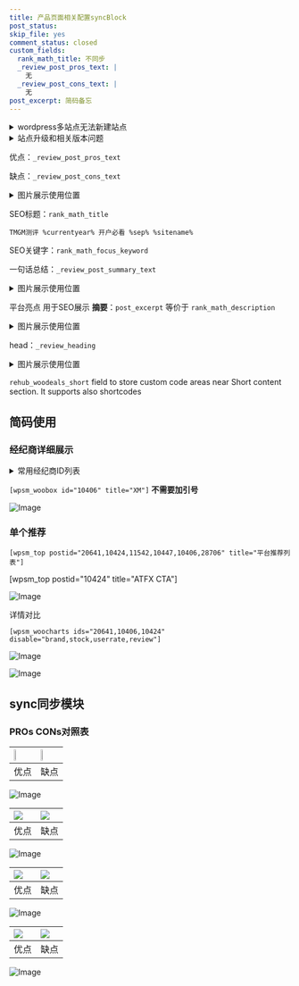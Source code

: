 ```yaml
---
title: 产品页面相关配置syncBlock
post_status: 
skip_file: yes
comment_status: closed
custom_fields:
  rank_math_title: 不同步
  _review_post_pros_text: |
    无
  _review_post_cons_text: |
    无
post_excerpt: 简码备忘
---
```

<details><summary>wordpress多站点无法新建站点</summary>

<li>和报错需要清理cookies一样的原因</li>
<li>wp-config.php里面<code>define( 'SUBDOMAIN_INSTALL', false );//子域名安装</code></li>
<li>新建子站点是用<code>define( 'SUBDOMAIN_INSTALL', true);//子域名安装</code> 完成以后，改成<code>false</code></li>
</details>

<details><summary>站点升级和相关版本问题</summary>

<p>wordpress：5.9.9
woocommerce：7.5.1
出现问题的地方：主题选项里面>><strong>Product layout >>compact style</strong></p>
<p>如何出现没有用过的字段 导致无法保存。先导出配置 然后进行修改，后面再次恢复即可。</p>
<p>出现部分字段无法显示时，需要返回默认布局后，对产品进行保存就好了。</p>
<p></p>
</details>

优点：`_review_post_pros_text`

缺点：`_review_post_cons_text`

<details><summary>图片展示使用位置</summary>

<img src="https://prod-files-secure.s3.us-west-2.amazonaws.com/39ed1227-6d7d-4570-be36-9ccd4a2c4241/f51d3d83-55d4-4bdf-9604-f37ec77ab556/Untitled.png?X-Amz-Algorithm=AWS4-HMAC-SHA256&X-Amz-Content-Sha256=UNSIGNED-PAYLOAD&X-Amz-Credential=ASIAZI2LB4666MUVKTJM%2F20250412%2Fus-west-2%2Fs3%2Faws4_request&X-Amz-Date=20250412T045521Z&X-Amz-Expires=3600&X-Amz-Security-Token=IQoJb3JpZ2luX2VjEFQaCXVzLXdlc3QtMiJHMEUCIQD%2FdvEx3znjPaLgeCRj4E71gqB1e2wSYT3qvXv5DWFGJgIgTCfUJZ0qKIKqUUOiFDBWU5r%2Bj87Evqgzf%2BkMlFiEZlgqiAQIzf%2F%2F%2F%2F%2F%2F%2F%2F%2F%2FARAAGgw2Mzc0MjMxODM4MDUiDER7R722BATpOUETEircA0p%2BcAlFb8PxCdoaJoOkaa9iI49m6Q3h5uiXzA1pb2OhvxSUEhSWX5GjPj7UvJtPk3U%2F3E74dwreG0pT6QUunsBLNtmHRhKVla%2BwYEvJa0oSqJOmZZufElP6PdoRXne43V8FIFgHjkGWELj9LOHLCXaHG%2BGakhKb9MDMT8q2256DYkHp%2FST%2BNr5XQa%2Fs4wPBchr8ELgamqDyWtkZKnSf5uCI6Q2V5v6lORnjgrdAtgCXQGE3h1FqJ%2FNo5yvbo10aW5fc3hge0eVZE9VAsCON%2BxMgTZVl248LgoE8AwMFQ%2BYZnJ%2BKxdDfkb3RIESlayXBbEu2M1nVj6fwFRM82mLd1GyV9GjeZ34VJ93ejWeI7bGp%2Bg8n%2BQUY8Pr6ojEpOTjNE33ogHLDEFZ%2FIz8LL9OZcYmfVMgpoeeLSABPsDqz37%2FeJohPax3aIHptoCFei9TIiIKWSuQzg1sfUNmLPSG0zdEj4NOEyEQG5QNIqtKi66bj2ZTFR95k0DPDhjtq4a180iA807cLcmF6C0%2FwUxJiTyjSftCr%2FkgOMc7SoPgO6E97bOuur6Ri7n45UU89CtvFh3qSLZfQiwyWEZJQaD%2BNGV0UOGESWVtaJ2azDNN%2F2qksXl2nhyc2%2F5bjhA%2BJMOvR578GOqUBT2wMI6mFOY0QV3aazf30sm9tExXlgV%2F2y7w5lw14t4EJFoEhZBHE%2BiF02doSYy8roCiVagSHpEKXsrhjet1QrfC%2BGJDscshqPBI23uHe%2Frvv9ud4ni%2B5alnOR6x5YkM7lV8Rzm49oxJyO7EvIWgn5t6kpP5Q1UOCw1KO6%2FFb1n%2Faga29wq2TeIY3mP133I0ee8U%2BdNhIeQQ7cz1xZby40WS%2F5puH&X-Amz-Signature=dc30e60f4b29ea435c46b6c7416e154ae90baae99109b2f36200324366dfd276&X-Amz-SignedHeaders=host&x-id=GetObject" alt="Image">
</details>

SEO标题：`rank_math_title`

`TMGM测评 %currentyear% 开户必看 %sep% %sitename%`

SEO关键字：`rank_math_focus_keyword`

一句话总结：`_review_post_summary_text`

<details><summary>图片展示使用位置</summary>

<img src="https://prod-files-secure.s3.us-west-2.amazonaws.com/39ed1227-6d7d-4570-be36-9ccd4a2c4241/4b96a922-296c-4f4e-8630-d1c870cbce01/Untitled.png?X-Amz-Algorithm=AWS4-HMAC-SHA256&X-Amz-Content-Sha256=UNSIGNED-PAYLOAD&X-Amz-Credential=ASIAZI2LB46664FN5DUF%2F20250412%2Fus-west-2%2Fs3%2Faws4_request&X-Amz-Date=20250412T045521Z&X-Amz-Expires=3600&X-Amz-Security-Token=IQoJb3JpZ2luX2VjEFQaCXVzLXdlc3QtMiJHMEUCIG9lJ75JuuRUGBQT5DIXICcGiwzPEai8wmvp3XEcXFknAiEAqKKHTnSuM1mCYw%2FJSzzzaaNF6IyYw8zF%2FSOj1UQsAw0qiAQIzf%2F%2F%2F%2F%2F%2F%2F%2F%2F%2FARAAGgw2Mzc0MjMxODM4MDUiDIUU0mvrKFz9RxEJnyrcA%2FiOUjwkUUdd3FiM5bRh0p7%2BYQ2jO42hFl3lG8AvEDvSTFTbwDXwAN2SyCrySqkf5tMJmUrHxfgcuLEavo7TEZUPEUxK6svl4Zvu6WL8W0Wy8%2FrvZgErQK270uA4It5oM5RZf8Df6MA5DKJO2j3itYZY1wRw1f9jVf%2Bkg%2F%2BEIVjXwwQysfU3WxGMIGVw2BAV%2BMVv16hyAmwdi%2FFKnpU%2B8Tn1JjcyMoJ63NsWHXoxXSTC48B639rXcvE2t2SOh7L0utdapJMKKxGxuxDDTenvGI4rk%2FTvVIEch%2FUVVKJSDVhJWet3ATraAugMzTU3heuS7bUJzqX66laHoOG7Jnrdu59AkpkBGwP7b%2F%2BiPI5GmQdVZXFj3eQbX%2FGOC1xGZqNq5NBeaJXIXKrT1%2FInJz%2BoysV7q3iivWDWgqxD07QjIm0lul3jAlzCGKYYVde6iOJ91PP%2Fw3YOiEDazySUP2q9SyKdsgjmK5gQUBvci6YU0VHvK%2FY4N%2Boae0h%2BbqkXvekUU5iLqyShtNNtayGvIeseUsYjTNrDq0aRpv3CrPkRKgra97PiNY51ideHaaxqMRHcO70xCv62y3%2BCbWReRDE%2BomtvAHtMaFbxTT96BZ4E16EOQeJAmIYNdAtB0%2FXXMM3R578GOqUB7X%2BeNx7npJrQa8HOUfrLg4pKN9TFnIEN2LPTMTicToIP2Ks0toxuSJKehTa8aZ8GryxUYl5JBHScnAkjRu5JBYJRi8PVMUS3n0ECK9Q1VP5RsbivAuRbzfQS7iX%2Fna%2BbC4K%2BtOjzWap4ZOhxAtBUmpX4rJBSvtsSr0IzW9m%2BAcGE3g5DoQ5s2Kp5SVZpWH0XENvq7tmH5IbN%2FYCC2g1wNSDkt3tU&X-Amz-Signature=942f8f2278c7791115adf157b73aa7d8c1b1c215db2943baaac86ea17c9dc1cb&X-Amz-SignedHeaders=host&x-id=GetObject" alt="Image">
</details>

平台亮点 用于SEO展示 **摘要**：`post_excerpt`  等价于 `rank_math_description`

<details><summary>图片展示使用位置</summary>

<img src="https://prod-files-secure.s3.us-west-2.amazonaws.com/39ed1227-6d7d-4570-be36-9ccd4a2c4241/1ee11f63-b60a-4dfe-a7a7-d58ff23b5d88/Untitled.png?X-Amz-Algorithm=AWS4-HMAC-SHA256&X-Amz-Content-Sha256=UNSIGNED-PAYLOAD&X-Amz-Credential=ASIAZI2LB466VYM2TPOF%2F20250412%2Fus-west-2%2Fs3%2Faws4_request&X-Amz-Date=20250412T045522Z&X-Amz-Expires=3600&X-Amz-Security-Token=IQoJb3JpZ2luX2VjEFQaCXVzLXdlc3QtMiJIMEYCIQCsxbBw1CLug8H3Jy2Gf1U5z5G21jd296BUTtz%2Bhh7fwwIhAKk2EUrM3rWJtaxyRlGlF7d3C7QpfqmwhjiqIFMp3X2aKogECM3%2F%2F%2F%2F%2F%2F%2F%2F%2F%2FwEQABoMNjM3NDIzMTgzODA1IgwQKNRSevWpXMoPEOwq3AM0imIqUrA%2BAvkBT0VMCdX7KuCSXSEVXnq28NdLs4IMm810BQlN2VYTZtQQhgRVb3NWo%2Ftx25%2FUmszDlxXp0IP2ndQ07mEkQxNf%2FT4mUZh0vUublptFkzl%2FP7lFliiUQi3wkJlgwIHzjGgIK%2FcKlZZrN%2BvYXhpkVH3xyZsjIGzoCR%2BdYVOpC6oN5SDaOjTb1ByqJE4rHkIzEjhhyk9Kw365p7YhVotr6rPHOxSDOb8HGn3H7QjMckMrypDomN6239WUpy11OaBbILHIpIivOkH9%2B0TwpTCbM6Lnk1vp6OArg1S94sZmSePlru7Ns9D4tkggrkUYAX%2FFAXrKIyoHIO5NYd1iYvTy8pzOaJl5uqgsIeGHByny7t1BEHAIT1B25ljKTRBwlUmBSlFR9GQR14yZKs%2FJFGM6ZmOyZ46%2FcF%2BO0GodqOay2AGCeJxV3GIRtmqKiWWUfMw0cnoqIyq9OBYUqWJefTORGmsLdMYVynUG8qUKTl%2Fld%2BAsf%2F9f3UD7DSO6KjzyW7RsvCalWg8q%2Fypb7pPa%2FST4CrOPsTMK47ZnE2rnHJJPThtQnl3QhkVnoSz8S66GRkSKrTX3z3MFslEpeuUm1W%2FTj1KkkbXZDi0vAoAQ1ekyW2dophSU4DD10ee%2FBjqkAQ%2FiDlVbkG3V%2BBrh9Sk5ltspFmckkpIJ7TFycvkUV9VKKxdazNBfg%2BCgy0MJYZtDSArGVaNXFeumJMnP7n%2FAtk25A21Fb%2FUpOVMsoEBXUljtwto8fwk106m8ejBfbuFV8j48i1ZRxgnPKmF%2Fy%2FtFlhJ4mzgVkV9XCQjWayi4pwigTCADuOUdGHtgJBiGhHBYfmEe23ce6sMacQUktJY7NyqnXIW0&X-Amz-Signature=7262b91bc49fdc1927874d98bb8e9c2b5678515f02feca15bf09da1d27f316a6&X-Amz-SignedHeaders=host&x-id=GetObject" alt="Image">
<img src="https://prod-files-secure.s3.us-west-2.amazonaws.com/39ed1227-6d7d-4570-be36-9ccd4a2c4241/ad4118b5-78d8-4fbe-801e-3b29b5d99c01/Untitled.png?X-Amz-Algorithm=AWS4-HMAC-SHA256&X-Amz-Content-Sha256=UNSIGNED-PAYLOAD&X-Amz-Credential=ASIAZI2LB466VYM2TPOF%2F20250412%2Fus-west-2%2Fs3%2Faws4_request&X-Amz-Date=20250412T045522Z&X-Amz-Expires=3600&X-Amz-Security-Token=IQoJb3JpZ2luX2VjEFQaCXVzLXdlc3QtMiJIMEYCIQCsxbBw1CLug8H3Jy2Gf1U5z5G21jd296BUTtz%2Bhh7fwwIhAKk2EUrM3rWJtaxyRlGlF7d3C7QpfqmwhjiqIFMp3X2aKogECM3%2F%2F%2F%2F%2F%2F%2F%2F%2F%2FwEQABoMNjM3NDIzMTgzODA1IgwQKNRSevWpXMoPEOwq3AM0imIqUrA%2BAvkBT0VMCdX7KuCSXSEVXnq28NdLs4IMm810BQlN2VYTZtQQhgRVb3NWo%2Ftx25%2FUmszDlxXp0IP2ndQ07mEkQxNf%2FT4mUZh0vUublptFkzl%2FP7lFliiUQi3wkJlgwIHzjGgIK%2FcKlZZrN%2BvYXhpkVH3xyZsjIGzoCR%2BdYVOpC6oN5SDaOjTb1ByqJE4rHkIzEjhhyk9Kw365p7YhVotr6rPHOxSDOb8HGn3H7QjMckMrypDomN6239WUpy11OaBbILHIpIivOkH9%2B0TwpTCbM6Lnk1vp6OArg1S94sZmSePlru7Ns9D4tkggrkUYAX%2FFAXrKIyoHIO5NYd1iYvTy8pzOaJl5uqgsIeGHByny7t1BEHAIT1B25ljKTRBwlUmBSlFR9GQR14yZKs%2FJFGM6ZmOyZ46%2FcF%2BO0GodqOay2AGCeJxV3GIRtmqKiWWUfMw0cnoqIyq9OBYUqWJefTORGmsLdMYVynUG8qUKTl%2Fld%2BAsf%2F9f3UD7DSO6KjzyW7RsvCalWg8q%2Fypb7pPa%2FST4CrOPsTMK47ZnE2rnHJJPThtQnl3QhkVnoSz8S66GRkSKrTX3z3MFslEpeuUm1W%2FTj1KkkbXZDi0vAoAQ1ekyW2dophSU4DD10ee%2FBjqkAQ%2FiDlVbkG3V%2BBrh9Sk5ltspFmckkpIJ7TFycvkUV9VKKxdazNBfg%2BCgy0MJYZtDSArGVaNXFeumJMnP7n%2FAtk25A21Fb%2FUpOVMsoEBXUljtwto8fwk106m8ejBfbuFV8j48i1ZRxgnPKmF%2Fy%2FtFlhJ4mzgVkV9XCQjWayi4pwigTCADuOUdGHtgJBiGhHBYfmEe23ce6sMacQUktJY7NyqnXIW0&X-Amz-Signature=1edd01975b65957d1eea319aa338223108000b618432654ddc2e242d73555770&X-Amz-SignedHeaders=host&x-id=GetObject" alt="Image">
<img src="https://prod-files-secure.s3.us-west-2.amazonaws.com/39ed1227-6d7d-4570-be36-9ccd4a2c4241/a38cf7c9-a79c-4b64-9e94-13589fe0758b/Untitled.png?X-Amz-Algorithm=AWS4-HMAC-SHA256&X-Amz-Content-Sha256=UNSIGNED-PAYLOAD&X-Amz-Credential=ASIAZI2LB466VYM2TPOF%2F20250412%2Fus-west-2%2Fs3%2Faws4_request&X-Amz-Date=20250412T045522Z&X-Amz-Expires=3600&X-Amz-Security-Token=IQoJb3JpZ2luX2VjEFQaCXVzLXdlc3QtMiJIMEYCIQCsxbBw1CLug8H3Jy2Gf1U5z5G21jd296BUTtz%2Bhh7fwwIhAKk2EUrM3rWJtaxyRlGlF7d3C7QpfqmwhjiqIFMp3X2aKogECM3%2F%2F%2F%2F%2F%2F%2F%2F%2F%2FwEQABoMNjM3NDIzMTgzODA1IgwQKNRSevWpXMoPEOwq3AM0imIqUrA%2BAvkBT0VMCdX7KuCSXSEVXnq28NdLs4IMm810BQlN2VYTZtQQhgRVb3NWo%2Ftx25%2FUmszDlxXp0IP2ndQ07mEkQxNf%2FT4mUZh0vUublptFkzl%2FP7lFliiUQi3wkJlgwIHzjGgIK%2FcKlZZrN%2BvYXhpkVH3xyZsjIGzoCR%2BdYVOpC6oN5SDaOjTb1ByqJE4rHkIzEjhhyk9Kw365p7YhVotr6rPHOxSDOb8HGn3H7QjMckMrypDomN6239WUpy11OaBbILHIpIivOkH9%2B0TwpTCbM6Lnk1vp6OArg1S94sZmSePlru7Ns9D4tkggrkUYAX%2FFAXrKIyoHIO5NYd1iYvTy8pzOaJl5uqgsIeGHByny7t1BEHAIT1B25ljKTRBwlUmBSlFR9GQR14yZKs%2FJFGM6ZmOyZ46%2FcF%2BO0GodqOay2AGCeJxV3GIRtmqKiWWUfMw0cnoqIyq9OBYUqWJefTORGmsLdMYVynUG8qUKTl%2Fld%2BAsf%2F9f3UD7DSO6KjzyW7RsvCalWg8q%2Fypb7pPa%2FST4CrOPsTMK47ZnE2rnHJJPThtQnl3QhkVnoSz8S66GRkSKrTX3z3MFslEpeuUm1W%2FTj1KkkbXZDi0vAoAQ1ekyW2dophSU4DD10ee%2FBjqkAQ%2FiDlVbkG3V%2BBrh9Sk5ltspFmckkpIJ7TFycvkUV9VKKxdazNBfg%2BCgy0MJYZtDSArGVaNXFeumJMnP7n%2FAtk25A21Fb%2FUpOVMsoEBXUljtwto8fwk106m8ejBfbuFV8j48i1ZRxgnPKmF%2Fy%2FtFlhJ4mzgVkV9XCQjWayi4pwigTCADuOUdGHtgJBiGhHBYfmEe23ce6sMacQUktJY7NyqnXIW0&X-Amz-Signature=3f6d03ce2982562879259695ba1570ffde62cf2ef79b415b032ff26ca034f00b&X-Amz-SignedHeaders=host&x-id=GetObject" alt="Image">
<img src="https://prod-files-secure.s3.us-west-2.amazonaws.com/39ed1227-6d7d-4570-be36-9ccd4a2c4241/7da6fc1e-d2ac-42ae-8c75-cb5749aa18f6/Untitled.png?X-Amz-Algorithm=AWS4-HMAC-SHA256&X-Amz-Content-Sha256=UNSIGNED-PAYLOAD&X-Amz-Credential=ASIAZI2LB466VYM2TPOF%2F20250412%2Fus-west-2%2Fs3%2Faws4_request&X-Amz-Date=20250412T045522Z&X-Amz-Expires=3600&X-Amz-Security-Token=IQoJb3JpZ2luX2VjEFQaCXVzLXdlc3QtMiJIMEYCIQCsxbBw1CLug8H3Jy2Gf1U5z5G21jd296BUTtz%2Bhh7fwwIhAKk2EUrM3rWJtaxyRlGlF7d3C7QpfqmwhjiqIFMp3X2aKogECM3%2F%2F%2F%2F%2F%2F%2F%2F%2F%2FwEQABoMNjM3NDIzMTgzODA1IgwQKNRSevWpXMoPEOwq3AM0imIqUrA%2BAvkBT0VMCdX7KuCSXSEVXnq28NdLs4IMm810BQlN2VYTZtQQhgRVb3NWo%2Ftx25%2FUmszDlxXp0IP2ndQ07mEkQxNf%2FT4mUZh0vUublptFkzl%2FP7lFliiUQi3wkJlgwIHzjGgIK%2FcKlZZrN%2BvYXhpkVH3xyZsjIGzoCR%2BdYVOpC6oN5SDaOjTb1ByqJE4rHkIzEjhhyk9Kw365p7YhVotr6rPHOxSDOb8HGn3H7QjMckMrypDomN6239WUpy11OaBbILHIpIivOkH9%2B0TwpTCbM6Lnk1vp6OArg1S94sZmSePlru7Ns9D4tkggrkUYAX%2FFAXrKIyoHIO5NYd1iYvTy8pzOaJl5uqgsIeGHByny7t1BEHAIT1B25ljKTRBwlUmBSlFR9GQR14yZKs%2FJFGM6ZmOyZ46%2FcF%2BO0GodqOay2AGCeJxV3GIRtmqKiWWUfMw0cnoqIyq9OBYUqWJefTORGmsLdMYVynUG8qUKTl%2Fld%2BAsf%2F9f3UD7DSO6KjzyW7RsvCalWg8q%2Fypb7pPa%2FST4CrOPsTMK47ZnE2rnHJJPThtQnl3QhkVnoSz8S66GRkSKrTX3z3MFslEpeuUm1W%2FTj1KkkbXZDi0vAoAQ1ekyW2dophSU4DD10ee%2FBjqkAQ%2FiDlVbkG3V%2BBrh9Sk5ltspFmckkpIJ7TFycvkUV9VKKxdazNBfg%2BCgy0MJYZtDSArGVaNXFeumJMnP7n%2FAtk25A21Fb%2FUpOVMsoEBXUljtwto8fwk106m8ejBfbuFV8j48i1ZRxgnPKmF%2Fy%2FtFlhJ4mzgVkV9XCQjWayi4pwigTCADuOUdGHtgJBiGhHBYfmEe23ce6sMacQUktJY7NyqnXIW0&X-Amz-Signature=979b9b776ab3e31c5798680181fd2119835f4e8206210511d36b4b5603023dd9&X-Amz-SignedHeaders=host&x-id=GetObject" alt="Image">
<img src="https://prod-files-secure.s3.us-west-2.amazonaws.com/39ed1227-6d7d-4570-be36-9ccd4a2c4241/7e97f40a-eaee-47f5-b2f9-475f96808fa7/Untitled.png?X-Amz-Algorithm=AWS4-HMAC-SHA256&X-Amz-Content-Sha256=UNSIGNED-PAYLOAD&X-Amz-Credential=ASIAZI2LB466VYM2TPOF%2F20250412%2Fus-west-2%2Fs3%2Faws4_request&X-Amz-Date=20250412T045522Z&X-Amz-Expires=3600&X-Amz-Security-Token=IQoJb3JpZ2luX2VjEFQaCXVzLXdlc3QtMiJIMEYCIQCsxbBw1CLug8H3Jy2Gf1U5z5G21jd296BUTtz%2Bhh7fwwIhAKk2EUrM3rWJtaxyRlGlF7d3C7QpfqmwhjiqIFMp3X2aKogECM3%2F%2F%2F%2F%2F%2F%2F%2F%2F%2FwEQABoMNjM3NDIzMTgzODA1IgwQKNRSevWpXMoPEOwq3AM0imIqUrA%2BAvkBT0VMCdX7KuCSXSEVXnq28NdLs4IMm810BQlN2VYTZtQQhgRVb3NWo%2Ftx25%2FUmszDlxXp0IP2ndQ07mEkQxNf%2FT4mUZh0vUublptFkzl%2FP7lFliiUQi3wkJlgwIHzjGgIK%2FcKlZZrN%2BvYXhpkVH3xyZsjIGzoCR%2BdYVOpC6oN5SDaOjTb1ByqJE4rHkIzEjhhyk9Kw365p7YhVotr6rPHOxSDOb8HGn3H7QjMckMrypDomN6239WUpy11OaBbILHIpIivOkH9%2B0TwpTCbM6Lnk1vp6OArg1S94sZmSePlru7Ns9D4tkggrkUYAX%2FFAXrKIyoHIO5NYd1iYvTy8pzOaJl5uqgsIeGHByny7t1BEHAIT1B25ljKTRBwlUmBSlFR9GQR14yZKs%2FJFGM6ZmOyZ46%2FcF%2BO0GodqOay2AGCeJxV3GIRtmqKiWWUfMw0cnoqIyq9OBYUqWJefTORGmsLdMYVynUG8qUKTl%2Fld%2BAsf%2F9f3UD7DSO6KjzyW7RsvCalWg8q%2Fypb7pPa%2FST4CrOPsTMK47ZnE2rnHJJPThtQnl3QhkVnoSz8S66GRkSKrTX3z3MFslEpeuUm1W%2FTj1KkkbXZDi0vAoAQ1ekyW2dophSU4DD10ee%2FBjqkAQ%2FiDlVbkG3V%2BBrh9Sk5ltspFmckkpIJ7TFycvkUV9VKKxdazNBfg%2BCgy0MJYZtDSArGVaNXFeumJMnP7n%2FAtk25A21Fb%2FUpOVMsoEBXUljtwto8fwk106m8ejBfbuFV8j48i1ZRxgnPKmF%2Fy%2FtFlhJ4mzgVkV9XCQjWayi4pwigTCADuOUdGHtgJBiGhHBYfmEe23ce6sMacQUktJY7NyqnXIW0&X-Amz-Signature=654c0211e678a0a8bc064058862cd26f8707f39f31cf6fc0ace51aa863be062e&X-Amz-SignedHeaders=host&x-id=GetObject" alt="Image">
</details>

head：`_review_heading`

<details><summary>图片展示使用位置</summary>

<img src="https://prod-files-secure.s3.us-west-2.amazonaws.com/39ed1227-6d7d-4570-be36-9ccd4a2c4241/3a4650ad-9887-415c-889a-edd51fa54f27/Untitled.png?X-Amz-Algorithm=AWS4-HMAC-SHA256&X-Amz-Content-Sha256=UNSIGNED-PAYLOAD&X-Amz-Credential=ASIAZI2LB4664CNYJ5HS%2F20250412%2Fus-west-2%2Fs3%2Faws4_request&X-Amz-Date=20250412T045523Z&X-Amz-Expires=3600&X-Amz-Security-Token=IQoJb3JpZ2luX2VjEFQaCXVzLXdlc3QtMiJHMEUCIA0YAr9pWCkqnq9%2B9U7p9k7o7EmSSdLDaMZhZ6D65QA6AiEA5ePjnOU1ltUch%2F0pg%2FLRVdSnpyzqzULxYE%2FzWyGIBPMqiAQIzf%2F%2F%2F%2F%2F%2F%2F%2F%2F%2FARAAGgw2Mzc0MjMxODM4MDUiDDAb1li0W1jB775l6SrcAwngIeeOR4xt0fLGZgTDv7UHM4RUsS4XfBzsNgr4MGb%2FWrhwX808d%2BeI%2FJIEPq3Whq38Cj%2F%2BfMlO0vi1KqPzS6d0dkTdOYHSUcUKlGFCN%2FV5WcJXiFsAE5lHzz0Z2Wy1jwL76EGhVNP%2B%2B5XS9ZDDZwxyHowstgXpmT9bTcyOADBxO33gcplN02bWx93QCyLFKYwi6CLCQSDeuUoCwMhFol4RcapEjX0Pp4DeDKXS3BYTUa%2BrcSYIXlPcsTtRtaQZuxPMW%2FQ21tYZjOgsMLYnB4aEaotsFt%2FNFUMPmRl4IsQprJCTd%2BUYRK5bZM65mVMDWhamGK33z05eV8nI61ceCbYMmn%2FPg6r5FCfTSobqcKexcFkvDPfpYhufKKxhf1gG9rL4EdztojD%2FVGHwCA%2Fn%2FxcLixJ1G5sk0I6v%2Fp1yWiPgHcqUcKKn689LxikNwvw5YcutmbG7jR57KHoF0BFv4hyTanZKbVpSsfx0HIqbjWgiHCuuwkDK17cXWS3KtMTgrmTevXhXM26xQdDCcTZWoj2ROTRp7aoWG9ejl8KNJ0dyKBoRb3RraXpp3Hi2Q6E%2BQM9M8bF%2BJthpVhrh6%2FPR%2BXztVxwtajyRHlrIcpQN0LF8bSUm%2FxcsdCQzDvp%2FMMnR578GOqUBq6UGse%2Bq5aV1%2F4pK%2FvQfr9%2BX1ZeE%2Bs0TG1S2RwPrwPNeuk2jICdnt%2BolL%2Bq3%2FoTlsge%2BsiGXe1TZd06TbJBAhxBTumE%2FBP0JU26uq7acDRCm6mHKLCG2mKKGlPk15PnRFjrciRpILKObrTx2ET7kd3CwwreYGA2CoYA9WVjCI0jtH5Dg2Rrck%2BaOuYO4ACuECcjEL70uqx544LhyvrzNwCJkiQs4&X-Amz-Signature=ef62ac9fbe45bc194b03fd5d622edab9db41fd4ba1a403ae197a5ed2dd8b2269&X-Amz-SignedHeaders=host&x-id=GetObject" alt="Image">
</details>

`rehub_woodeals_short`	field to store custom code areas near Short content section. It supports also shortcodes



## 简码使用

### 经纪商详细展示

<details><summary>常用经纪商ID列表</summary>

<pre><code class="php">嘉盛 ===> 20641  [wpsm_woobox id="20641" title="嘉盛"]
易信easymarkets ===> 11542  [wpsm_woobox id="11542" title="易信easymarkets"]
ATFX外汇 ===> 10424  [wpsm_woobox id="10424" title="ATFX"]
XM ===> 10406  [wpsm_woobox id="10406" title="XM"]
TMGM ===> 29622  [wpsm_woobox id="29622" title="TMGM"]
HYCM ===> 10447  [wpsm_woobox id="10447" title="HYCM"]
fpmarkets澳福外汇 ===> 20639  [wpsm_woobox id="20639" title="fpmarkets澳福外汇"]</code></pre>
</details>

`[wpsm_woobox id="10406" title="XM"]` **不需要加引号**

![Image](https://prod-files-secure.s3.us-west-2.amazonaws.com/39ed1227-6d7d-4570-be36-9ccd4a2c4241/4f898f9d-0fa7-4e43-acd3-ac6bc7be575a/Untitled.png?X-Amz-Algorithm=AWS4-HMAC-SHA256&X-Amz-Content-Sha256=UNSIGNED-PAYLOAD&X-Amz-Credential=ASIAZI2LB4666LXUVV2I%2F20250412%2Fus-west-2%2Fs3%2Faws4_request&X-Amz-Date=20250412T045518Z&X-Amz-Expires=3600&X-Amz-Security-Token=IQoJb3JpZ2luX2VjEFQaCXVzLXdlc3QtMiJGMEQCIDCYnM40cvfTzCx45W6uwT5AAygI5W%2BqbFSmA5d27lT5AiAZBfOWNlbudnOil271Ae6yiB1SBRr1k%2F2GWkTSmtdFLiqIBAjN%2F%2F%2F%2F%2F%2F%2F%2F%2F%2F8BEAAaDDYzNzQyMzE4MzgwNSIMHOYUJDxhECvoYiBSKtwDktpxzLJprDwf9G2lQMGgU%2F2fMys3SKDDOpmx5sqSe2hWm56L1IPiJxKjeKpsyMznFxjoJCi6gqvjcs7%2FA1vFONMk1XkR4zdlrK1mXqUZu5OTssiY7LhXgEGWgvFuZf1UjDz8R9AeQ5jyluhuRw8xLD3n6WPt234oLV4Pa9rIslfDQDitKemHoSN4M1U21zYcjMgjNBIdQ99nrnS8zP9YgH0tcLumNJhxSubQ2gO2mRkdKqB8rBOBz6Ybebm14xyY1TCtm%2FK8QaviB1gwjWjE%2B4mVatHXcnsx7SvsXRvxONzlfwwsglH8jchdJ4ddRKND98xWLBvzV06jG7n02%2BWQBRd3wTc9r7S6u8QUteY1aBN3GtkGC6HHYOfCEXc%2F%2BOE58rHyirlOuc27LJRRGJTM5YSsObxNjNWhwaEyxt4GyXIauWrrq3HINQScZ6CvO8MXE4lIbU3FcqJqMp3Q%2Bx7ZzBqNDHB%2B54mlmBlza8MzQj%2BzWrZlMPvTHOqdrqhNntlODWZkdD%2BZtROh0Ox5WXWUt93zwl4%2FTOe4XvR5XH2mLeWt0NrU8rIdpYPWzRqXRQHLxa%2FBwb8AVofxjhXxwncu8hFbxMOf2iNvxCgWvcxgWPEka9JGbElu6GKwYAcwxtHnvwY6pgFecKn0f4ffGpKcHg%2B73WOhd40q7yGwaLrPFzFDvbFz1ufzMbvsz91FhfhRANqNUNL47ZC6eKCSwZyvp%2FGXCZiUnpanoC6clgs7NZvrIDBGlJtKVIgK2KinYNFGd7gcZL4UNbisovO3Nh767OX4H4E9ndn4HtvbX8McmQ3nFanNRCD%2B3jVWJMdMFOnau10kjUfhJqIgZdulAFupLrXkX97RWseE2qjv&X-Amz-Signature=bf0a55efc7845c2d3e3a79a693b545700fc4b0eb914fe2217db51bfda9113b3d&X-Amz-SignedHeaders=host&x-id=GetObject)

### 单个推荐
`[wpsm_top postid="20641,10424,11542,10447,10406,28706" title="平台推荐列表"]`

[wpsm_top postid="10424" title="ATFX CTA"]

![Image](https://prod-files-secure.s3.us-west-2.amazonaws.com/39ed1227-6d7d-4570-be36-9ccd4a2c4241/5ac620dc-51a8-48b6-b55d-91f47299193c/Untitled.png?X-Amz-Algorithm=AWS4-HMAC-SHA256&X-Amz-Content-Sha256=UNSIGNED-PAYLOAD&X-Amz-Credential=ASIAZI2LB4666LXUVV2I%2F20250412%2Fus-west-2%2Fs3%2Faws4_request&X-Amz-Date=20250412T045518Z&X-Amz-Expires=3600&X-Amz-Security-Token=IQoJb3JpZ2luX2VjEFQaCXVzLXdlc3QtMiJGMEQCIDCYnM40cvfTzCx45W6uwT5AAygI5W%2BqbFSmA5d27lT5AiAZBfOWNlbudnOil271Ae6yiB1SBRr1k%2F2GWkTSmtdFLiqIBAjN%2F%2F%2F%2F%2F%2F%2F%2F%2F%2F8BEAAaDDYzNzQyMzE4MzgwNSIMHOYUJDxhECvoYiBSKtwDktpxzLJprDwf9G2lQMGgU%2F2fMys3SKDDOpmx5sqSe2hWm56L1IPiJxKjeKpsyMznFxjoJCi6gqvjcs7%2FA1vFONMk1XkR4zdlrK1mXqUZu5OTssiY7LhXgEGWgvFuZf1UjDz8R9AeQ5jyluhuRw8xLD3n6WPt234oLV4Pa9rIslfDQDitKemHoSN4M1U21zYcjMgjNBIdQ99nrnS8zP9YgH0tcLumNJhxSubQ2gO2mRkdKqB8rBOBz6Ybebm14xyY1TCtm%2FK8QaviB1gwjWjE%2B4mVatHXcnsx7SvsXRvxONzlfwwsglH8jchdJ4ddRKND98xWLBvzV06jG7n02%2BWQBRd3wTc9r7S6u8QUteY1aBN3GtkGC6HHYOfCEXc%2F%2BOE58rHyirlOuc27LJRRGJTM5YSsObxNjNWhwaEyxt4GyXIauWrrq3HINQScZ6CvO8MXE4lIbU3FcqJqMp3Q%2Bx7ZzBqNDHB%2B54mlmBlza8MzQj%2BzWrZlMPvTHOqdrqhNntlODWZkdD%2BZtROh0Ox5WXWUt93zwl4%2FTOe4XvR5XH2mLeWt0NrU8rIdpYPWzRqXRQHLxa%2FBwb8AVofxjhXxwncu8hFbxMOf2iNvxCgWvcxgWPEka9JGbElu6GKwYAcwxtHnvwY6pgFecKn0f4ffGpKcHg%2B73WOhd40q7yGwaLrPFzFDvbFz1ufzMbvsz91FhfhRANqNUNL47ZC6eKCSwZyvp%2FGXCZiUnpanoC6clgs7NZvrIDBGlJtKVIgK2KinYNFGd7gcZL4UNbisovO3Nh767OX4H4E9ndn4HtvbX8McmQ3nFanNRCD%2B3jVWJMdMFOnau10kjUfhJqIgZdulAFupLrXkX97RWseE2qjv&X-Amz-Signature=be40e6a8843788cf7807b172aabf8deeb54f04a1be9059714dcc1e7929f4d878&X-Amz-SignedHeaders=host&x-id=GetObject)

详情对比

`[wpsm_woocharts ids="20641,10406,10424" disable="brand,stock,userrate,review"]`

![Image](https://prod-files-secure.s3.us-west-2.amazonaws.com/39ed1227-6d7d-4570-be36-9ccd4a2c4241/bf3ba45f-b9f3-4295-8aef-b4a495fd25f4/Untitled.png?X-Amz-Algorithm=AWS4-HMAC-SHA256&X-Amz-Content-Sha256=UNSIGNED-PAYLOAD&X-Amz-Credential=ASIAZI2LB4666LXUVV2I%2F20250412%2Fus-west-2%2Fs3%2Faws4_request&X-Amz-Date=20250412T045518Z&X-Amz-Expires=3600&X-Amz-Security-Token=IQoJb3JpZ2luX2VjEFQaCXVzLXdlc3QtMiJGMEQCIDCYnM40cvfTzCx45W6uwT5AAygI5W%2BqbFSmA5d27lT5AiAZBfOWNlbudnOil271Ae6yiB1SBRr1k%2F2GWkTSmtdFLiqIBAjN%2F%2F%2F%2F%2F%2F%2F%2F%2F%2F8BEAAaDDYzNzQyMzE4MzgwNSIMHOYUJDxhECvoYiBSKtwDktpxzLJprDwf9G2lQMGgU%2F2fMys3SKDDOpmx5sqSe2hWm56L1IPiJxKjeKpsyMznFxjoJCi6gqvjcs7%2FA1vFONMk1XkR4zdlrK1mXqUZu5OTssiY7LhXgEGWgvFuZf1UjDz8R9AeQ5jyluhuRw8xLD3n6WPt234oLV4Pa9rIslfDQDitKemHoSN4M1U21zYcjMgjNBIdQ99nrnS8zP9YgH0tcLumNJhxSubQ2gO2mRkdKqB8rBOBz6Ybebm14xyY1TCtm%2FK8QaviB1gwjWjE%2B4mVatHXcnsx7SvsXRvxONzlfwwsglH8jchdJ4ddRKND98xWLBvzV06jG7n02%2BWQBRd3wTc9r7S6u8QUteY1aBN3GtkGC6HHYOfCEXc%2F%2BOE58rHyirlOuc27LJRRGJTM5YSsObxNjNWhwaEyxt4GyXIauWrrq3HINQScZ6CvO8MXE4lIbU3FcqJqMp3Q%2Bx7ZzBqNDHB%2B54mlmBlza8MzQj%2BzWrZlMPvTHOqdrqhNntlODWZkdD%2BZtROh0Ox5WXWUt93zwl4%2FTOe4XvR5XH2mLeWt0NrU8rIdpYPWzRqXRQHLxa%2FBwb8AVofxjhXxwncu8hFbxMOf2iNvxCgWvcxgWPEka9JGbElu6GKwYAcwxtHnvwY6pgFecKn0f4ffGpKcHg%2B73WOhd40q7yGwaLrPFzFDvbFz1ufzMbvsz91FhfhRANqNUNL47ZC6eKCSwZyvp%2FGXCZiUnpanoC6clgs7NZvrIDBGlJtKVIgK2KinYNFGd7gcZL4UNbisovO3Nh767OX4H4E9ndn4HtvbX8McmQ3nFanNRCD%2B3jVWJMdMFOnau10kjUfhJqIgZdulAFupLrXkX97RWseE2qjv&X-Amz-Signature=ccce7910061b0dd873202faca0b17d880d2af96ede519c1e27562149ec6b9c44&X-Amz-SignedHeaders=host&x-id=GetObject)

![Image](https://prod-files-secure.s3.us-west-2.amazonaws.com/39ed1227-6d7d-4570-be36-9ccd4a2c4241/30bc56ef-f383-4b48-9768-2ebc9e436ec0/Untitled.png?X-Amz-Algorithm=AWS4-HMAC-SHA256&X-Amz-Content-Sha256=UNSIGNED-PAYLOAD&X-Amz-Credential=ASIAZI2LB4666LXUVV2I%2F20250412%2Fus-west-2%2Fs3%2Faws4_request&X-Amz-Date=20250412T045518Z&X-Amz-Expires=3600&X-Amz-Security-Token=IQoJb3JpZ2luX2VjEFQaCXVzLXdlc3QtMiJGMEQCIDCYnM40cvfTzCx45W6uwT5AAygI5W%2BqbFSmA5d27lT5AiAZBfOWNlbudnOil271Ae6yiB1SBRr1k%2F2GWkTSmtdFLiqIBAjN%2F%2F%2F%2F%2F%2F%2F%2F%2F%2F8BEAAaDDYzNzQyMzE4MzgwNSIMHOYUJDxhECvoYiBSKtwDktpxzLJprDwf9G2lQMGgU%2F2fMys3SKDDOpmx5sqSe2hWm56L1IPiJxKjeKpsyMznFxjoJCi6gqvjcs7%2FA1vFONMk1XkR4zdlrK1mXqUZu5OTssiY7LhXgEGWgvFuZf1UjDz8R9AeQ5jyluhuRw8xLD3n6WPt234oLV4Pa9rIslfDQDitKemHoSN4M1U21zYcjMgjNBIdQ99nrnS8zP9YgH0tcLumNJhxSubQ2gO2mRkdKqB8rBOBz6Ybebm14xyY1TCtm%2FK8QaviB1gwjWjE%2B4mVatHXcnsx7SvsXRvxONzlfwwsglH8jchdJ4ddRKND98xWLBvzV06jG7n02%2BWQBRd3wTc9r7S6u8QUteY1aBN3GtkGC6HHYOfCEXc%2F%2BOE58rHyirlOuc27LJRRGJTM5YSsObxNjNWhwaEyxt4GyXIauWrrq3HINQScZ6CvO8MXE4lIbU3FcqJqMp3Q%2Bx7ZzBqNDHB%2B54mlmBlza8MzQj%2BzWrZlMPvTHOqdrqhNntlODWZkdD%2BZtROh0Ox5WXWUt93zwl4%2FTOe4XvR5XH2mLeWt0NrU8rIdpYPWzRqXRQHLxa%2FBwb8AVofxjhXxwncu8hFbxMOf2iNvxCgWvcxgWPEka9JGbElu6GKwYAcwxtHnvwY6pgFecKn0f4ffGpKcHg%2B73WOhd40q7yGwaLrPFzFDvbFz1ufzMbvsz91FhfhRANqNUNL47ZC6eKCSwZyvp%2FGXCZiUnpanoC6clgs7NZvrIDBGlJtKVIgK2KinYNFGd7gcZL4UNbisovO3Nh767OX4H4E9ndn4HtvbX8McmQ3nFanNRCD%2B3jVWJMdMFOnau10kjUfhJqIgZdulAFupLrXkX97RWseE2qjv&X-Amz-Signature=6187d65aa483eaeaa1597ee8ad9194eb15217f53ed5e5ff0722f52d71614c51e&X-Amz-SignedHeaders=host&x-id=GetObject)

## sync同步模块

### PROs CONs对照表

| <img src="https://cdn.ifttt.fun/gh/jarlin8/OSS@main/icons/customize/pros.svg" height="auto" width="37.3%"> | <img src="https://cdn.ifttt.fun/gh/jarlin8/OSS@main/icons/customize/cons.svg" height="auto" width="28.8%"> |
| :--- | :--- |
| 优点 | 缺点 |

![Image](https://prod-files-secure.s3.us-west-2.amazonaws.com/39ed1227-6d7d-4570-be36-9ccd4a2c4241/8742b755-dfb5-4004-9a5f-d6e561664bd8/Untitled.png?X-Amz-Algorithm=AWS4-HMAC-SHA256&X-Amz-Content-Sha256=UNSIGNED-PAYLOAD&X-Amz-Credential=ASIAZI2LB4666LXUVV2I%2F20250412%2Fus-west-2%2Fs3%2Faws4_request&X-Amz-Date=20250412T045518Z&X-Amz-Expires=3600&X-Amz-Security-Token=IQoJb3JpZ2luX2VjEFQaCXVzLXdlc3QtMiJGMEQCIDCYnM40cvfTzCx45W6uwT5AAygI5W%2BqbFSmA5d27lT5AiAZBfOWNlbudnOil271Ae6yiB1SBRr1k%2F2GWkTSmtdFLiqIBAjN%2F%2F%2F%2F%2F%2F%2F%2F%2F%2F8BEAAaDDYzNzQyMzE4MzgwNSIMHOYUJDxhECvoYiBSKtwDktpxzLJprDwf9G2lQMGgU%2F2fMys3SKDDOpmx5sqSe2hWm56L1IPiJxKjeKpsyMznFxjoJCi6gqvjcs7%2FA1vFONMk1XkR4zdlrK1mXqUZu5OTssiY7LhXgEGWgvFuZf1UjDz8R9AeQ5jyluhuRw8xLD3n6WPt234oLV4Pa9rIslfDQDitKemHoSN4M1U21zYcjMgjNBIdQ99nrnS8zP9YgH0tcLumNJhxSubQ2gO2mRkdKqB8rBOBz6Ybebm14xyY1TCtm%2FK8QaviB1gwjWjE%2B4mVatHXcnsx7SvsXRvxONzlfwwsglH8jchdJ4ddRKND98xWLBvzV06jG7n02%2BWQBRd3wTc9r7S6u8QUteY1aBN3GtkGC6HHYOfCEXc%2F%2BOE58rHyirlOuc27LJRRGJTM5YSsObxNjNWhwaEyxt4GyXIauWrrq3HINQScZ6CvO8MXE4lIbU3FcqJqMp3Q%2Bx7ZzBqNDHB%2B54mlmBlza8MzQj%2BzWrZlMPvTHOqdrqhNntlODWZkdD%2BZtROh0Ox5WXWUt93zwl4%2FTOe4XvR5XH2mLeWt0NrU8rIdpYPWzRqXRQHLxa%2FBwb8AVofxjhXxwncu8hFbxMOf2iNvxCgWvcxgWPEka9JGbElu6GKwYAcwxtHnvwY6pgFecKn0f4ffGpKcHg%2B73WOhd40q7yGwaLrPFzFDvbFz1ufzMbvsz91FhfhRANqNUNL47ZC6eKCSwZyvp%2FGXCZiUnpanoC6clgs7NZvrIDBGlJtKVIgK2KinYNFGd7gcZL4UNbisovO3Nh767OX4H4E9ndn4HtvbX8McmQ3nFanNRCD%2B3jVWJMdMFOnau10kjUfhJqIgZdulAFupLrXkX97RWseE2qjv&X-Amz-Signature=f7647b6c286e7b837554c9577ddeec1eec4209c0ee06a9433204654e1413cb3e&X-Amz-SignedHeaders=host&x-id=GetObject)

| <img src="https://cdn.ifttt.fun/gh/jarlin8/OSS@main/icons/customize/pros1.svg" height="auto"> | <img src="https://cdn.ifttt.fun/gh/jarlin8/OSS@main/icons/customize/cons1.svg" height="auto"> |
| :--- | :--- |
| 优点 | 缺点 |

![Image](https://prod-files-secure.s3.us-west-2.amazonaws.com/39ed1227-6d7d-4570-be36-9ccd4a2c4241/806358f8-c9c4-4e17-bb35-c6c76a5397a5/Untitled.png?X-Amz-Algorithm=AWS4-HMAC-SHA256&X-Amz-Content-Sha256=UNSIGNED-PAYLOAD&X-Amz-Credential=ASIAZI2LB4666LXUVV2I%2F20250412%2Fus-west-2%2Fs3%2Faws4_request&X-Amz-Date=20250412T045518Z&X-Amz-Expires=3600&X-Amz-Security-Token=IQoJb3JpZ2luX2VjEFQaCXVzLXdlc3QtMiJGMEQCIDCYnM40cvfTzCx45W6uwT5AAygI5W%2BqbFSmA5d27lT5AiAZBfOWNlbudnOil271Ae6yiB1SBRr1k%2F2GWkTSmtdFLiqIBAjN%2F%2F%2F%2F%2F%2F%2F%2F%2F%2F8BEAAaDDYzNzQyMzE4MzgwNSIMHOYUJDxhECvoYiBSKtwDktpxzLJprDwf9G2lQMGgU%2F2fMys3SKDDOpmx5sqSe2hWm56L1IPiJxKjeKpsyMznFxjoJCi6gqvjcs7%2FA1vFONMk1XkR4zdlrK1mXqUZu5OTssiY7LhXgEGWgvFuZf1UjDz8R9AeQ5jyluhuRw8xLD3n6WPt234oLV4Pa9rIslfDQDitKemHoSN4M1U21zYcjMgjNBIdQ99nrnS8zP9YgH0tcLumNJhxSubQ2gO2mRkdKqB8rBOBz6Ybebm14xyY1TCtm%2FK8QaviB1gwjWjE%2B4mVatHXcnsx7SvsXRvxONzlfwwsglH8jchdJ4ddRKND98xWLBvzV06jG7n02%2BWQBRd3wTc9r7S6u8QUteY1aBN3GtkGC6HHYOfCEXc%2F%2BOE58rHyirlOuc27LJRRGJTM5YSsObxNjNWhwaEyxt4GyXIauWrrq3HINQScZ6CvO8MXE4lIbU3FcqJqMp3Q%2Bx7ZzBqNDHB%2B54mlmBlza8MzQj%2BzWrZlMPvTHOqdrqhNntlODWZkdD%2BZtROh0Ox5WXWUt93zwl4%2FTOe4XvR5XH2mLeWt0NrU8rIdpYPWzRqXRQHLxa%2FBwb8AVofxjhXxwncu8hFbxMOf2iNvxCgWvcxgWPEka9JGbElu6GKwYAcwxtHnvwY6pgFecKn0f4ffGpKcHg%2B73WOhd40q7yGwaLrPFzFDvbFz1ufzMbvsz91FhfhRANqNUNL47ZC6eKCSwZyvp%2FGXCZiUnpanoC6clgs7NZvrIDBGlJtKVIgK2KinYNFGd7gcZL4UNbisovO3Nh767OX4H4E9ndn4HtvbX8McmQ3nFanNRCD%2B3jVWJMdMFOnau10kjUfhJqIgZdulAFupLrXkX97RWseE2qjv&X-Amz-Signature=380d12e7054c96a93a7ccbf55d54f9401dbcc0aea4830cc9b0023fbc1e77c93e&X-Amz-SignedHeaders=host&x-id=GetObject)

| <img src="https://cdn.ifttt.fun/gh/jarlin8/OSS@main/icons/customize/pros2.svg" height="auto"> | <img src="https://cdn.ifttt.fun/gh/jarlin8/OSS@main/icons/customize/cons2.svg" height="auto"> |
| :--- | :--- |
| 优点 | 缺点 |

![Image](https://prod-files-secure.s3.us-west-2.amazonaws.com/39ed1227-6d7d-4570-be36-9ccd4a2c4241/a9245ec9-70dd-4005-b534-0d54315fc5f3/Untitled.png?X-Amz-Algorithm=AWS4-HMAC-SHA256&X-Amz-Content-Sha256=UNSIGNED-PAYLOAD&X-Amz-Credential=ASIAZI2LB4666LXUVV2I%2F20250412%2Fus-west-2%2Fs3%2Faws4_request&X-Amz-Date=20250412T045518Z&X-Amz-Expires=3600&X-Amz-Security-Token=IQoJb3JpZ2luX2VjEFQaCXVzLXdlc3QtMiJGMEQCIDCYnM40cvfTzCx45W6uwT5AAygI5W%2BqbFSmA5d27lT5AiAZBfOWNlbudnOil271Ae6yiB1SBRr1k%2F2GWkTSmtdFLiqIBAjN%2F%2F%2F%2F%2F%2F%2F%2F%2F%2F8BEAAaDDYzNzQyMzE4MzgwNSIMHOYUJDxhECvoYiBSKtwDktpxzLJprDwf9G2lQMGgU%2F2fMys3SKDDOpmx5sqSe2hWm56L1IPiJxKjeKpsyMznFxjoJCi6gqvjcs7%2FA1vFONMk1XkR4zdlrK1mXqUZu5OTssiY7LhXgEGWgvFuZf1UjDz8R9AeQ5jyluhuRw8xLD3n6WPt234oLV4Pa9rIslfDQDitKemHoSN4M1U21zYcjMgjNBIdQ99nrnS8zP9YgH0tcLumNJhxSubQ2gO2mRkdKqB8rBOBz6Ybebm14xyY1TCtm%2FK8QaviB1gwjWjE%2B4mVatHXcnsx7SvsXRvxONzlfwwsglH8jchdJ4ddRKND98xWLBvzV06jG7n02%2BWQBRd3wTc9r7S6u8QUteY1aBN3GtkGC6HHYOfCEXc%2F%2BOE58rHyirlOuc27LJRRGJTM5YSsObxNjNWhwaEyxt4GyXIauWrrq3HINQScZ6CvO8MXE4lIbU3FcqJqMp3Q%2Bx7ZzBqNDHB%2B54mlmBlza8MzQj%2BzWrZlMPvTHOqdrqhNntlODWZkdD%2BZtROh0Ox5WXWUt93zwl4%2FTOe4XvR5XH2mLeWt0NrU8rIdpYPWzRqXRQHLxa%2FBwb8AVofxjhXxwncu8hFbxMOf2iNvxCgWvcxgWPEka9JGbElu6GKwYAcwxtHnvwY6pgFecKn0f4ffGpKcHg%2B73WOhd40q7yGwaLrPFzFDvbFz1ufzMbvsz91FhfhRANqNUNL47ZC6eKCSwZyvp%2FGXCZiUnpanoC6clgs7NZvrIDBGlJtKVIgK2KinYNFGd7gcZL4UNbisovO3Nh767OX4H4E9ndn4HtvbX8McmQ3nFanNRCD%2B3jVWJMdMFOnau10kjUfhJqIgZdulAFupLrXkX97RWseE2qjv&X-Amz-Signature=6650b73cde212b1b5870a23ffa6aa02b7cef509019155354212a199004c516e7&X-Amz-SignedHeaders=host&x-id=GetObject)

| <img src="https://cdn.ifttt.fun/gh/jarlin8/OSS@main/icons/customize/pros3.svg" height="auto"> | <img src="https://cdn.ifttt.fun/gh/jarlin8/OSS@main/icons/customize/cons3.svg" height="auto"> |
| :--- | :--- |
| 优点 | 缺点 |

![Image](https://prod-files-secure.s3.us-west-2.amazonaws.com/39ed1227-6d7d-4570-be36-9ccd4a2c4241/e1e580a2-2e5c-4780-9ff4-19c318fc2284/Untitled.png?X-Amz-Algorithm=AWS4-HMAC-SHA256&X-Amz-Content-Sha256=UNSIGNED-PAYLOAD&X-Amz-Credential=ASIAZI2LB4666LXUVV2I%2F20250412%2Fus-west-2%2Fs3%2Faws4_request&X-Amz-Date=20250412T045518Z&X-Amz-Expires=3600&X-Amz-Security-Token=IQoJb3JpZ2luX2VjEFQaCXVzLXdlc3QtMiJGMEQCIDCYnM40cvfTzCx45W6uwT5AAygI5W%2BqbFSmA5d27lT5AiAZBfOWNlbudnOil271Ae6yiB1SBRr1k%2F2GWkTSmtdFLiqIBAjN%2F%2F%2F%2F%2F%2F%2F%2F%2F%2F8BEAAaDDYzNzQyMzE4MzgwNSIMHOYUJDxhECvoYiBSKtwDktpxzLJprDwf9G2lQMGgU%2F2fMys3SKDDOpmx5sqSe2hWm56L1IPiJxKjeKpsyMznFxjoJCi6gqvjcs7%2FA1vFONMk1XkR4zdlrK1mXqUZu5OTssiY7LhXgEGWgvFuZf1UjDz8R9AeQ5jyluhuRw8xLD3n6WPt234oLV4Pa9rIslfDQDitKemHoSN4M1U21zYcjMgjNBIdQ99nrnS8zP9YgH0tcLumNJhxSubQ2gO2mRkdKqB8rBOBz6Ybebm14xyY1TCtm%2FK8QaviB1gwjWjE%2B4mVatHXcnsx7SvsXRvxONzlfwwsglH8jchdJ4ddRKND98xWLBvzV06jG7n02%2BWQBRd3wTc9r7S6u8QUteY1aBN3GtkGC6HHYOfCEXc%2F%2BOE58rHyirlOuc27LJRRGJTM5YSsObxNjNWhwaEyxt4GyXIauWrrq3HINQScZ6CvO8MXE4lIbU3FcqJqMp3Q%2Bx7ZzBqNDHB%2B54mlmBlza8MzQj%2BzWrZlMPvTHOqdrqhNntlODWZkdD%2BZtROh0Ox5WXWUt93zwl4%2FTOe4XvR5XH2mLeWt0NrU8rIdpYPWzRqXRQHLxa%2FBwb8AVofxjhXxwncu8hFbxMOf2iNvxCgWvcxgWPEka9JGbElu6GKwYAcwxtHnvwY6pgFecKn0f4ffGpKcHg%2B73WOhd40q7yGwaLrPFzFDvbFz1ufzMbvsz91FhfhRANqNUNL47ZC6eKCSwZyvp%2FGXCZiUnpanoC6clgs7NZvrIDBGlJtKVIgK2KinYNFGd7gcZL4UNbisovO3Nh767OX4H4E9ndn4HtvbX8McmQ3nFanNRCD%2B3jVWJMdMFOnau10kjUfhJqIgZdulAFupLrXkX97RWseE2qjv&X-Amz-Signature=377625fb3edbae734eb391e7ae1e25293ec1812c08947d4f5e0d4fcd5d32abe8&X-Amz-SignedHeaders=host&x-id=GetObject)